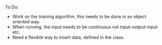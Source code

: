 To Do:
  - Work on the training algorithm, this needs to be done in an object oriented way.
  - When running, the input needs to be continuous not input-output-input etc.
  - Need a flexible way to insert data, defined in the class.
